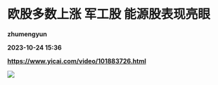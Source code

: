 # 欧股多数上涨 军工股 能源股表现亮眼
**zhumengyun**

**2023-10-24 15:36**

**https://www.yicai.com/video/101883726.html**

![](http://imgcdn.yicai.com/vms-new/2023/10/22d322d7-f6ce-421f-bd76-be69818e6ac0_qrzV.jpg)